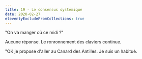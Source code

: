 ```yaml
---
title: 19 - Le consensus systémique
date: 2020-02-27
eleventyExcludeFromCollections: true
---
```


"On va manger où ce midi ?"

Aucune réponse. Le ronronnement des claviers continue.

"OK je propose d'aller au Canard des Antilles. Je suis un habitué.
